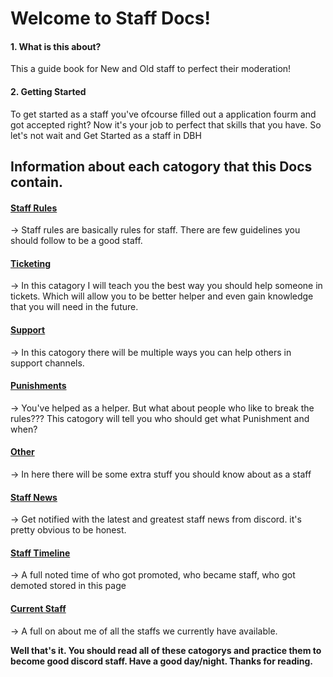 # Welcome to Staff Docs!


#### 1. What is this about?
This a guide book for New and Old staff to perfect their moderation!

#### 2. Getting Started
To get started as a staff you've ofcourse filled out a application fourm and got accepted right? Now it's your job to perfect that skills that you have. So let's not wait and Get Started as a staff in DBH

## Information about each catogory that this Docs contain.
#### [Staff Rules](/rules)

→ Staff rules are basically rules for staff. There are few guidelines you should follow to be a good staff.

#### [Ticketing](/ticket)

→ In this catagory I will teach you the best way you should help someone in tickets. Which will allow you to be better helper and even gain knowledge that you will need in the future.

#### [Support](/support)
→ In this catogory there will be multiple ways you can help others in support channels.

#### [Punishments](/punish)
→ You've helped as a helper. But what about people who like to break the rules??? This catogory will tell you who should get what Punishment and when?

#### [Other](/other)
→ In here there will be some extra stuff you should know about as a staff

#### [Staff News](/news)
→ Get notified with the latest and greatest staff news from discord. it's pretty obvious to be honest.

#### [Staff Timeline](/time)
→ A full noted time of who got promoted, who became staff, who got demoted stored in this page

#### [Current Staff](/staff)
→ A full on about me of all the staffs we currently have available.

**Well that's it. You should read all of these catogorys and practice them to become good discord staff. Have a good day/night. Thanks for reading.**
